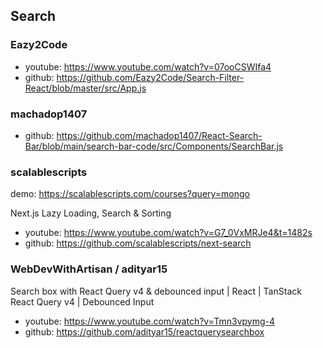 ## Search

### Eazy2Code

- youtube: https://www.youtube.com/watch?v=07ooCSWIfa4
- github: https://github.com/Eazy2Code/Search-Filter-React/blob/master/src/App.js

### machadop1407

- github: https://github.com/machadop1407/React-Search-Bar/blob/main/search-bar-code/src/Components/SearchBar.js

### scalablescripts
demo: https://scalablescripts.com/courses?query=mongo

Next.js Lazy Loading, Search & Sorting
- youtube: https://www.youtube.com/watch?v=G7_0VxMRJe4&t=1482s
- github: https://github.com/scalablescripts/next-search

### WebDevWithArtisan / adityar15
Search box with React Query v4 & debounced input | React | TanStack React Query v4 | Debounced Input
- youtube: https://www.youtube.com/watch?v=Tmn3vpymg-4
- github: https://github.com/adityar15/reactquerysearchbox
